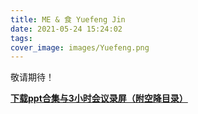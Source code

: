 ```yaml
---
title: ME & 食 Yuefeng Jin
date: 2021-05-24 15:24:02
tags:
cover_image: images/Yuefeng.png
---
```

敬请期待！

**[下载ppt合集与3小时会议录屏（附空降目录）](https://jbox.sjtu.edu.cn/l/UFFRp6)**
